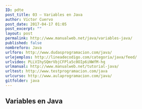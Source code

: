 ```yaml
---
ID: pdte
post_title: 03 – Variables en Java
author: Víctor Cuervo
post_date: 2017-04-17 01:05
post_excerpt: ""
layout: post
permalink: http://www.manualweb.net/java/variables-java/
published: false
nombreforo: Java
urlforo: http://www.dudasprogramacion.com/java/
urlejemplos: http://lineadecodigo.com/categoria/java/feed/
urlvideo: PLLVIhySQmrVbjCFPla5c0OIp6iNWfM-hq
urlmanual: http://www.manualweb.net/tutorial-java/
urltest: http://www.testprogramacion.com/java
urlcurso: http://www.aulaprogramacion.com/java/
gitfolder: java
---
```


## Variables en Java
